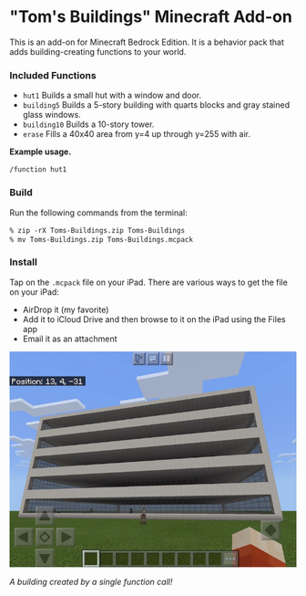 # "Tom's Buildings" Minecraft Add-on
This is an add-on for Minecraft Bedrock Edition. It is a behavior pack that adds building-creating functions to your world.

### Included Functions
- `hut1` Builds a small hut with a window and door.
- `building5` Builds a 5-story building with quarts blocks and gray stained glass windows.
- `building10` Builds a 10-story tower.
- `erase` Fills a 40x40 area from y=4 up through y=255 with air.

**Example usage.**
```
/function hut1
```

### Build
Run the following commands from the terminal:
```
% zip -rX Toms-Buildings.zip Toms-Buildings
% mv Toms-Buildings.zip Toms-Buildings.mcpack

```

### Install
Tap on the `.mcpack` file on your iPad.  There are various ways to get the file on your iPad:
- AirDrop it (my favorite)
- Add it to iCloud Drive and then browse to it on the iPad using the Files app
- Email it as an attachment

![Example building](screenshot-building.jpeg)

_A building created by a single function call!_
